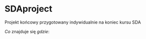 # SDAproject
Projekt końcowy przygotowany indywidualnie na koniec kursu SDA

_Co_ znajduje się _gdzie_:

